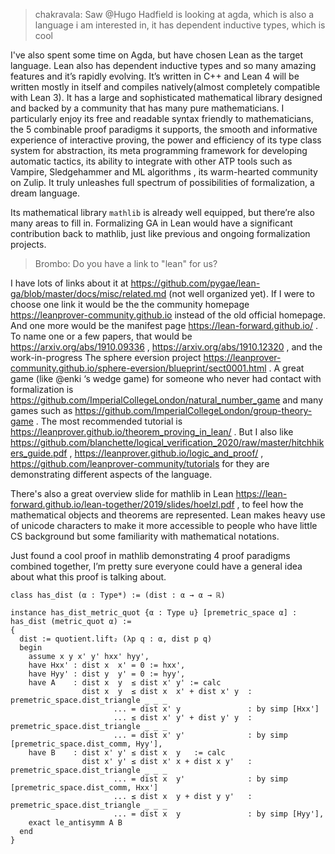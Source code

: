 > chakravala: Saw @Hugo Hadfield is looking at agda, which is also a language i am interested in, it has dependent inductive types, which is cool

I've also spent some time on Agda, but have chosen Lean as the target language. Lean also has dependent inductive types and so many amazing features and it’s rapidly evolving. It’s written in C++ and Lean 4 will be written mostly in itself and compiles natively(almost completely compatible with Lean 3). It has a large and sophisticated mathematical library designed and backed by a community that has many pure mathematicians.
I particularly enjoy its free and readable syntax friendly to mathematicians, the 5 combinable proof paradigms it supports, the smooth and informative experience of interactive proving, the power and efficiency of its type class system for abstraction, its meta programming framework for developing automatic tactics,  its ability to integrate with other ATP tools such as Vampire, Sledgehammer and ML algorithms , its warm-hearted community on Zulip. It truly unleashes full spectrum of possibilities of formalization, a dream language.

Its mathematical library `mathlib` is already well equipped, but there’re also many areas to fill in. Formalizing GA in Lean would have a significant contribution back to mathlib, just like previous and ongoing formalization projects.

> Brombo: Do you have a link to "lean" for us?

I have lots of links about it at https://github.com/pygae/lean-ga/blob/master/docs/misc/related.md (not well organized yet).
If I were to choose one link it would be the the community homepage  https://leanprover-community.github.io instead of the old official homepage. And one more would be the manifest page https://lean-forward.github.io/ .
To name one or a few papers, that would be https://arxiv.org/abs/1910.09336 ,  https://arxiv.org/abs/1910.12320 , and the work-in-progress The sphere eversion project https://leanprover-community.github.io/sphere-eversion/blueprint/sect0001.html .
A great game (like @enki ‘s wedge game) for someone who never had contact with formalization is https://github.com/ImperialCollegeLondon/natural_number_game and many games such as https://github.com/ImperialCollegeLondon/group-theory-game . The most recommended tutorial is https://leanprover.github.io/theorem_proving_in_lean/ . But I also like https://github.com/blanchette/logical_verification_2020/raw/master/hitchhikers_guide.pdf , https://leanprover.github.io/logic_and_proof/ , https://github.com/leanprover-community/tutorials for they are demonstrating different aspects of the language. 

There's also a great overview slide for mathlib in Lean https://lean-forward.github.io/lean-together/2019/slides/hoelzl.pdf , to feel how the mathematical objects and theorems are represented. Lean makes heavy use of unicode characters to make it more accessible to people who have little CS background but some familiarity with mathematical notations.

Just found a cool proof in mathlib demonstrating 4 proof paradigms combined together, I’m pretty sure everyone could have a general idea about what this proof is talking about.

```lean
class has_dist (α : Type*) := (dist : α → α → ℝ)

instance has_dist_metric_quot {α : Type u} [premetric_space α] : has_dist (metric_quot α) :=
{
  dist := quotient.lift₂ (λp q : α, dist p q)
  begin
    assume x y x' y' hxx' hyy',
    have Hxx' : dist x  x' = 0 := hxx',
    have Hyy' : dist y  y' = 0 := hyy',
    have A    : dist x  y  ≤ dist x' y' := calc
                dist x  y  ≤ dist x  x' + dist x' y  : premetric_space.dist_triangle _ _ _
                       ... = dist x' y               : by simp [Hxx']
                       ... ≤ dist x' y' + dist y' y  : premetric_space.dist_triangle _ _ _
                       ... = dist x' y'              : by simp [premetric_space.dist_comm, Hyy'],
    have B    : dist x' y' ≤ dist x  y   := calc
                dist x' y' ≤ dist x' x + dist x y'   : premetric_space.dist_triangle _ _ _
                       ... = dist x  y'              : by simp [premetric_space.dist_comm, Hxx']
                       ... ≤ dist x  y + dist y y'   : premetric_space.dist_triangle _ _ _
                       ... = dist x  y               : by simp [Hyy'],
    exact le_antisymm A B
  end
}
```


